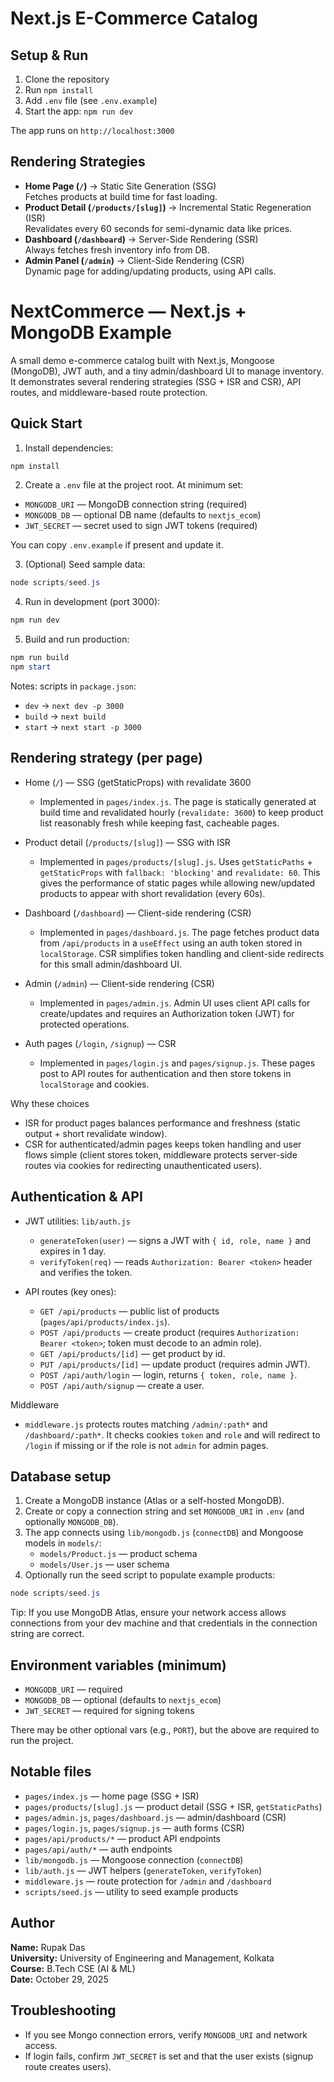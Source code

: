 # Next.js E-Commerce Catalog

## Setup & Run
1. Clone the repository
2. Run `npm install`
3. Add `.env` file (see `.env.example`)
4. Start the app:  `npm run dev`


The app runs on `http://localhost:3000`

## Rendering Strategies
- **Home Page (`/`)** → Static Site Generation (SSG)  
Fetches products at build time for fast loading.
- **Product Detail (`/products/[slug]`)** → Incremental Static Regeneration (ISR)  
Revalidates every 60 seconds for semi-dynamic data like prices.
- **Dashboard (`/dashboard`)** → Server-Side Rendering (SSR)  
Always fetches fresh inventory info from DB.
- **Admin Panel (`/admin`)** → Client-Side Rendering (CSR)  
Dynamic page for adding/updating products, using API calls.


# NextCommerce — Next.js + MongoDB Example

A small demo e-commerce catalog built with Next.js, Mongoose (MongoDB), JWT auth, and a tiny admin/dashboard UI to manage inventory. It demonstrates several rendering strategies (SSG + ISR and CSR), API routes, and middleware-based route protection.

## Quick Start

1. Install dependencies:
```powershell
npm install
```

2. Create a `.env` file at the project root. At minimum set:
- `MONGODB_URI` — MongoDB connection string (required)
- `MONGODB_DB` — optional DB name (defaults to `nextjs_ecom`)
- `JWT_SECRET` — secret used to sign JWT tokens (required)

You can copy `.env.example` if present and update it.

3. (Optional) Seed sample data:
```powershell
node scripts/seed.js
```

4. Run in development (port 3000):
```powershell
npm run dev
```

5. Build and run production:
```powershell
npm run build
npm start
```

Notes: scripts in `package.json`:
- `dev` → `next dev -p 3000`
- `build` → `next build`
- `start` → `next start -p 3000`

## Rendering strategy (per page)

- Home (`/`) — SSG (getStaticProps) with revalidate 3600
	- Implemented in `pages/index.js`. The page is statically generated at build time and revalidated hourly (`revalidate: 3600`) to keep product list reasonably fresh while keeping fast, cacheable pages.

- Product detail (`/products/[slug]`) — SSG with ISR
	- Implemented in `pages/products/[slug].js`. Uses `getStaticPaths` + `getStaticProps` with `fallback: 'blocking'` and `revalidate: 60`. This gives the performance of static pages while allowing new/updated products to appear with short revalidation (every 60s).

- Dashboard (`/dashboard`) — Client-side rendering (CSR)
	- Implemented in `pages/dashboard.js`. The page fetches product data from `/api/products` in a `useEffect` using an auth token stored in `localStorage`. CSR simplifies token handling and client-side redirects for this small admin/dashboard UI.

- Admin (`/admin`) — Client-side rendering (CSR)
	- Implemented in `pages/admin.js`. Admin UI uses client API calls for create/updates and requires an Authorization token (JWT) for protected operations.

- Auth pages (`/login`, `/signup`) — CSR
	- Implemented in `pages/login.js` and `pages/signup.js`. These pages post to API routes for authentication and then store tokens in `localStorage` and cookies.

Why these choices
- ISR for product pages balances performance and freshness (static output + short revalidate window).
- CSR for authenticated/admin pages keeps token handling and user flows simple (client stores token, middleware protects server-side routes via cookies for redirecting unauthenticated users).

## Authentication & API

- JWT utilities: `lib/auth.js`
	- `generateToken(user)` — signs a JWT with `{ id, role, name }` and expires in 1 day.
	- `verifyToken(req)` — reads `Authorization: Bearer <token>` header and verifies the token.

- API routes (key ones):
	- `GET /api/products` — public list of products (`pages/api/products/index.js`).
	- `POST /api/products` — create product (requires `Authorization: Bearer <token>`; token must decode to an admin role).
	- `GET /api/products/[id]` — get product by id.
	- `PUT /api/products/[id]` — update product (requires admin JWT).
	- `POST /api/auth/login` — login, returns `{ token, role, name }`.
	- `POST /api/auth/signup` — create a user.

Middleware
- `middleware.js` protects routes matching `/admin/:path*` and `/dashboard/:path*`. It checks cookies `token` and `role` and will redirect to `/login` if missing or if the role is not `admin` for admin pages.

## Database setup

1. Create a MongoDB instance (Atlas or a self-hosted MongoDB).
2. Create or copy a connection string and set `MONGODB_URI` in `.env` (and optionally `MONGODB_DB`).
3. The app connects using `lib/mongodb.js` (`connectDB`) and Mongoose models in `models/`:
	 - `models/Product.js` — product schema
	 - `models/User.js` — user schema
4. Optionally run the seed script to populate example products:
```powershell
node scripts/seed.js
```

Tip: If you use MongoDB Atlas, ensure your network access allows connections from your dev machine and that credentials in the connection string are correct.

## Environment variables (minimum)

- `MONGODB_URI` — required
- `MONGODB_DB` — optional (defaults to `nextjs_ecom`)
- `JWT_SECRET` — required for signing tokens

There may be other optional vars (e.g., `PORT`), but the above are required to run the project.

## Notable files

- `pages/index.js` — home page (SSG + ISR)
- `pages/products/[slug].js` — product detail (SSG + ISR, `getStaticPaths`)
- `pages/admin.js`, `pages/dashboard.js` — admin/dashboard (CSR)
- `pages/login.js`, `pages/signup.js` — auth forms (CSR)
- `pages/api/products/*` — product API endpoints
- `pages/api/auth/*` — auth endpoints
- `lib/mongodb.js` — Mongoose connection (`connectDB`)
- `lib/auth.js` — JWT helpers (`generateToken`, `verifyToken`)
- `middleware.js` — route protection for `/admin` and `/dashboard`
- `scripts/seed.js` — utility to seed example products

## Author

**Name:** Rupak Das  
**University:** University of Engineering and Management, Kolkata  
**Course:** B.Tech CSE (AI & ML)  
**Date:** October 29, 2025


## Troubleshooting

- If you see Mongo connection errors, verify `MONGODB_URI` and network access.
- If login fails, confirm `JWT_SECRET` is set and that the user exists (signup route creates users).

